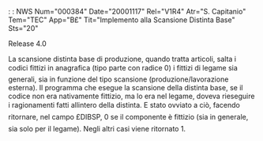  :  : NWS Num="000384" Date="20001117" Rel="V1R4" Atr="S. Capitanio" Tem="TEC" App="B£" Tit="Implemento alla Scansione Distinta Base" Sts="20"

Release 4.0

La scansione distinta base di produzione, quando tratta articoli, salta i codici fittizi in anagrafica (tipo parte con radice 0) i fittizi di legame sia generali, sia in funzione del tipo scansione (produzione/lavorazione esterna). Il programma che esegue la scansione della distinta base, se il codice non era nativamente fittizio, ma lo era nel legame, doveva rieseguire i ragionamenti fatti allintero della distinta.
E stato ovviato a ciò, facendo ritornare, nel campo £DIBSP, 0 se il componente è fittizio (sia in generale, sia solo per il legame). Negli altri casi viene ritornato 1.



